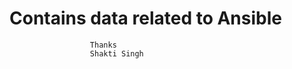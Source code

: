 # Contains data related to Ansible 



                      Thanks
                      Shakti Singh 
